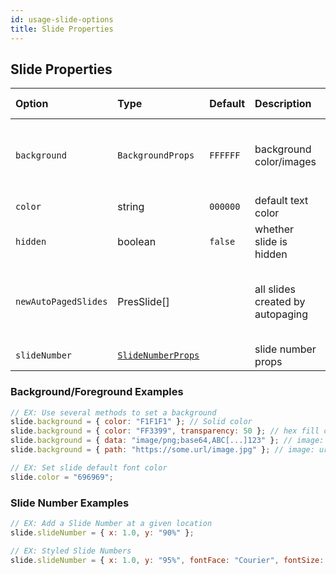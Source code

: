 ```yaml
---
id: usage-slide-options
title: Slide Properties
---
```


## Slide Properties

| Option               | Type                                                                 | Default  | Description                      | Possible Values                                                                                                                                                    |
| :------------------- | :------------------------------------------------------------------- | :------- | :------------------------------- | :----------------------------------------------------------------------------------------------------------------------------------------------------------------- |
| `background`         | `BackgroundProps`                                                    | `FFFFFF` | background color/images          | add background color or image [`DataOrPathProps`](./types.md#datapath-props-dataorpathprops) and/or [`ShapeFillProps`](./types.md#shape-fill-props-shapefillprops) |
| `color`              | string                                                               | `000000` | default text color               | hex color or [scheme color](./shapes-and-schemes.md).                                                                                                                |
| `hidden`             | boolean                                                              | `false`  | whether slide is hidden          | Ex: `slide.hidden = true`                                                                                                                                          |
| `newAutoPagedSlides` | PresSlide[]                                                          |          | all slides created by autopaging | Useful for placeholder work on auto=pages slides (see [#1133](https://github.com/gitbrent/PptxGenJS/pull/1133))                                                    |
| `slideNumber`        | [`SlideNumberProps`](./types.md#slide-number-props-slidenumberprops) |          | slide number props               | (see exmaples below)                                                                                                                                               |

### Background/Foreground Examples

```javascript
// EX: Use several methods to set a background
slide.background = { color: "F1F1F1" }; // Solid color
slide.background = { color: "FF3399", transparency: 50 }; // hex fill color with transparency of 50%
slide.background = { data: "image/png;base64,ABC[...]123" }; // image: base64 data
slide.background = { path: "https://some.url/image.jpg" }; // image: url
```

```javascript
// EX: Set slide default font color
slide.color = "696969";
```

### Slide Number Examples

```javascript
// EX: Add a Slide Number at a given location
slide.slideNumber = { x: 1.0, y: "90%" };

// EX: Styled Slide Numbers
slide.slideNumber = { x: 1.0, y: "95%", fontFace: "Courier", fontSize: 32, color: "CF0101" };
```
